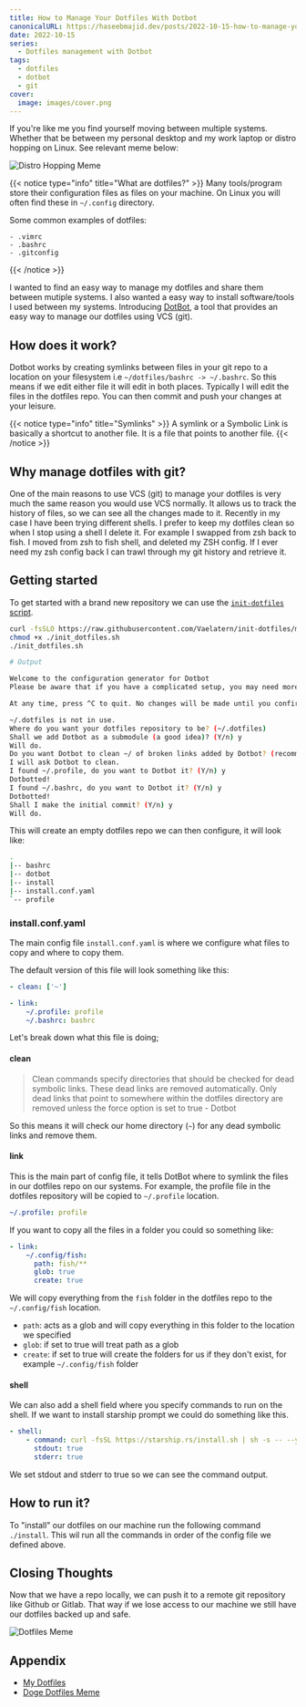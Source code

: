 ```yaml
---
title: How to Manage Your Dotfiles With Dotbot
canonicalURL: https://haseebmajid.dev/posts/2022-10-15-how-to-manage-your-dotfiles-with-dotbot/
date: 2022-10-15
series:
  - Dotfiles management with Dotbot
tags:
  - dotfiles
  - dotbot
  - git
cover:
  image: images/cover.png
---
```


If you're like me you find yourself moving between multiple systems. Whether that be between my personal
desktop and my work laptop or distro hopping on Linux. See relevant meme below:

![Distro Hopping Meme](images/distro_hopping.jpg)

{{< notice type="info" title="What are dotfiles?" >}}
Many tools/program store their configuration files as files on your machine.
On Linux you will often find these in `~/.config` directory.

Some common examples of dotfiles:
	
	- .vimrc
	- .bashrc
	- .gitconfig
{{< /notice >}}

I wanted to find an easy way to manage my dotfiles and share them between mutiple systems.
I also wanted a easy way to install software/tools I used between my systems.
Introducing [DotBot](https://github.com/anishathalye/dotbot), a tool that provides an easy
way to manage our dotfiles using VCS (git).

## How does it work?

Dotbot works by creating symlinks between files in your git repo to a location on your filesystem i.e `~/dotfiles/bashrc -> ~/.bashrc`.
So this means if we edit either file it will edit in both places. Typically I will edit the files in the dotfiles repo.
You can then commit and push your changes at your leisure.

{{< notice type="info" title="Symlinks" >}}
A symlink or a Symbolic Link is basically a shortcut to another file. It is a file that points to another file.
{{< /notice >}}

## Why manage dotfiles with git? 

One of the main reasons to use VCS (git) to manage your dotfiles is very much the same reason you would use VCS normally.
It allows us to track the history of files, so we can see all the changes made to it. Recently in my case I have been trying different shells.
I prefer to keep my dotfiles clean so when I stop using a shell I delete it. For example I swapped from zsh back to fish.
I moved from zsh to fish shell, and deleted my ZSH config. If I ever need my zsh config back I can trawl through my git
history and retrieve it.

## Getting started

To get started with a brand new repository we can use the [`init-dotfiles` script](https://github.com/Vaelatern/init-dotfiles).

```bash
curl -fsSLO https://raw.githubusercontent.com/Vaelatern/init-dotfiles/master/init_dotfiles.sh
chmod +x ./init_dotfiles.sh
./init_dotfiles.sh

# Output

Welcome to the configuration generator for Dotbot
Please be aware that if you have a complicated setup, you may need more customization than this script offers.

At any time, press ^C to quit. No changes will be made until you confirm.

~/.dotfiles is not in use.
Where do you want your dotfiles repository to be? (~/.dotfiles)
Shall we add Dotbot as a submodule (a good idea)? (Y/n) y
Will do.
Do you want Dotbot to clean ~/ of broken links added by Dotbot? (recommended) (Y/n) y
I will ask Dotbot to clean.
I found ~/.profile, do you want to Dotbot it? (Y/n) y
Dotbotted!
I found ~/.bashrc, do you want to Dotbot it? (Y/n) y
Dotbotted!
Shall I make the initial commit? (Y/n) y
Will do.
```

This will create an empty dotfiles repo we can then configure, it will look like:

```bash
.
|-- bashrc
|-- dotbot
|-- install
|-- install.conf.yaml
`-- profile
```

### install.conf.yaml

The main config file `install.conf.yaml` is where we configure what files to copy and where to copy them.

The default version of this file will look something like this:

```yaml
- clean: ['~']

- link:
    ~/.profile: profile
    ~/.bashrc: bashrc
```

Let's break down what this file is doing;

#### clean

> Clean commands specify directories that should be checked for dead symbolic links. These dead links are removed automatically. Only dead links that point to somewhere within the dotfiles directory are removed unless the force option is set to true - Dotbot

So this means it will check our home directory (`~`) for any dead symbolic links and remove them.

#### link

This is the main part of config file, it tells DotBot where to symlink the files in our dotfiles repo on our systems.
For example, the profile file in the dotfiles repository will be copied to `~/.profile` location.

```yaml
~/.profile: profile
```

If you want to copy all the files in a folder you could so something like:

```yaml
- link:
    ~/.config/fish:
      path: fish/**
      glob: true
      create: true
```

We will copy everything from the `fish` folder in the dotfiles repo to the `~/.config/fish` location.

- `path`: acts as a glob and will copy everything in this folder to the location we specified
- `glob`: if set to true will treat path as a glob
- `create`: if set to true will create the folders for us if they don't exist, for example `~/.config/fish` folder

#### shell

We can also add a shell field where you specify commands to run on the shell. If we want to install starship prompt
we could do something like this.

```yaml
- shell:
    - command: curl -fsSL https://starship.rs/install.sh | sh -s -- --yes
      stdout: true
      stderr: true
```

We set stdout and stderr to true so we can see the command output.

## How to run it?

To "install" our dotfiles on our machine run the following command `./install`.
This wil run all the commands in order of the config file we defined above.

## Closing Thoughts

Now that we have a repo locally, we can push it to a remote git repository like Github or Gitlab.
That way if we lose access to our machine we still have our dotfiles backed up and safe.

![Dotfiles Meme](images/dotfiles.jpg)

## Appendix

- [My Dotfiles](https://gitlab.com/hmajid2301/dotfiles)
- [Doge Dotfiles Meme](https://github.com/PatentLobster/dotfiles)